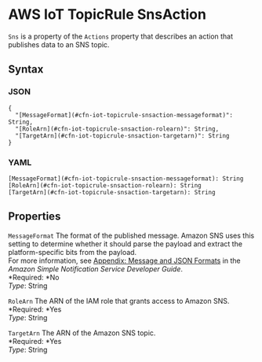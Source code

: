 # AWS IoT TopicRule SnsAction<a name="aws-properties-iot-topicrule-snsaction"></a>

`Sns` is a property of the `Actions` property that describes an action that publishes data to an SNS topic\.

## Syntax<a name="w3ab2c21c14e1203b5"></a>

### JSON<a name="aws-properties-iot-topicrule-snsaction-syntax.json"></a>

```
{
  "[MessageFormat](#cfn-iot-topicrule-snsaction-messageformat)": String,
  "[RoleArn](#cfn-iot-topicrule-snsaction-rolearn)": String,
  "[TargetArn](#cfn-iot-topicrule-snsaction-targetarn)": String
}
```

### YAML<a name="aws-properties-iot-topicrule-snsaction-syntax.yaml"></a>

```
[MessageFormat](#cfn-iot-topicrule-snsaction-messageformat): String
[RoleArn](#cfn-iot-topicrule-snsaction-rolearn): String
[TargetArn](#cfn-iot-topicrule-snsaction-targetarn): String
```

## Properties<a name="w3ab2c21c14e1203b7"></a>

`MessageFormat`  <a name="cfn-iot-topicrule-snsaction-messageformat"></a>
The format of the published message\. Amazon SNS uses this setting to determine whether it should parse the payload and extract the platform\-specific bits from the payload\.  
For more information, see [Appendix: Message and JSON Formats](http://docs.aws.amazon.com/sns/latest/dg/json-formats.html) in the *Amazon Simple Notification Service Developer Guide*\.  
*Required: *No  
*Type*: String

`RoleArn`  <a name="cfn-iot-topicrule-snsaction-rolearn"></a>
The ARN of the IAM role that grants access to Amazon SNS\.  
*Required: *Yes  
*Type*: String

`TargetArn`  <a name="cfn-iot-topicrule-snsaction-targetarn"></a>
The ARN of the Amazon SNS topic\.  
*Required: *Yes  
*Type*: String